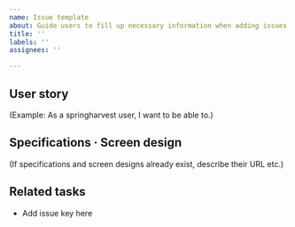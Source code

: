 ```yaml
---
name: Issue template
about: Guide users to fill up necessary information when adding issues
title: ''
labels: ''
assignees: ''

---
```


## User story 

(Example: As a springharvest user, I want to be able to.)

## Specifications · Screen design

(If specifications and screen designs already exist, describe their URL etc.)

## Related tasks

- Add issue key here
